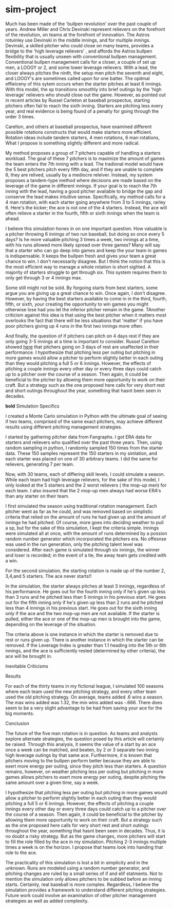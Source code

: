 # sim-project
Much has been made of the 'bullpen revolution' over the past couple of years. Andrew Miller and Chris Devinski represent relievers on the forefront of the revolution, on teams at the forefront of innovation. The Astros rotuinley use Devinski in the middle innings, and for multiple innings. Devinski, a skilled pitcher who could close on many teams, provides a bridge to the 'high leverage relievers' , and affords the Astros bullpen flexibility that is usually unseen with conventional bullpen management. Conventional bullpen management calls for a closer, a couple of set up men, a LOOGY or 2, and some lower leverage relievers. With a lead, the closer always pitches the ninth, the setup men pitch the seventh and eight, and LOOGY's are sometimes called upon for one batter. The opitmal effieiceny of this sytem occurs when the starter pitches at least 6 innings. With this model, the sp transitions smoothly into brief outings by the 'high leverage' relievers who should close out the game. However, as pointed out in recent articles by Russel Carleton at baseball prospectus, starting pitchers often fail to reach the sixth inning. Starters are pitching less every year, and real evidence is being found of a penalty for going through the order 3 times. 

Carelton, and others at baseball prospectus, have examined different possible rotations constructs that would make starters more efficient. Rotation ideas include tandem starters, 4 men rotations, 6 man rotations,  What I propose is something slightly different and more radical. 

My method proposes a group of 7 pitchers capable of handling a starters workload.  The goal of these 7 pitchers is to maximize the amount of games the team enters the 7th inning with a lead. The tradional model would have the 5 best pitchers pitch every fifth day, and if they are unable to complete 6, they are relived, usually by a mediocre releiver. Instead, my system proposes a tandem-type method where decisions are made based on the leverage of the game in different innings. If your goal is to reach the 7th inning with the lead, having a good pitcher available to bridge the gap and conserve the lead makes intuitive sense. Specifically, my method calls for a 4 man rotation, with each starter going anywhere from 3 to 5 innings, rarley 6. Here's the kicker; the ace is not one of the 4 starters. Instead, the ace will often relieve a starter in the fourth, fifth or sixth innings when the team is ahead. 

I believe this simulation hones in on one important question. How valuable is a pitcher throwing 6 innings of two run baseball, but doing so once every 5 days? Is he more valuable pitching 3 times a week, two innings at a time, with his runs allowed more likely spread over three games? Many will say that a starter who can go deep into games and keep the your team in games is indispensable. It keeps the bullpen fresh and gives your team a great chance to win.  I don't necessarily disagree. But I think the notion that this is the most efficient way to manage a whole rotation is short sighted. A majority of starters struggle to get through six. This system requires them to only get through 3 or 4 innings max. 

Some still might not be sold. By forgoing starts from best starters, some argue you are giving up a great chance to win. Once again, I don't disagree. However, by having the best starters available to come in in the third, fourth, fifth, or sixth, your creating the opportunity to win games you might otherwise lose had you let the inferior pitcher remain in the game. TAnother criticism against this idea is that  using the best pitcher when it matters most overlooks the fact that there will be less situations that 'matter' if you have poor pitchers giving up 4 runs in the first two innings more often. 

And finally, the question of if pitchers can pitch on 4 days rest if they are only going 3-5 innings at a time is important to consider.  Russel Carelton showed [here](https://www.baseballprospectus.com/news/article/22423/baseball-therapy-what-happened-to-the-four-man-rotation/) that pitchers going on 3 days of rest are unaffected in their performance. I hypothesize that pitching less per outing but pitching in more games would allow a pitcher to perform slightly better in each outing than they would pitching a full 5 or 6 innings. However, the effects of pitching a couple innings every other day or every three days could catch up to a pitcher over the course of a season. Then again, it could be beneficial to the pitcher by allowing them more opportunity to work on their craft.  But a strategy such as the one proposed here calls for very short rest and short outings throughout the year, something that hasnt been seen in decades.

**bold** Simulation Specifics

I created a Monte Carlo simulation in Python with the ultimate  goal of seeing if two teams, comprised of the same exact pitchers, may achieve different results using different pitching management  strategies. 

I started by gathering pitcher data from Fangraphs. I got ERA data for starters and relievers  who qualified over the past three years. Then, using random sampling in python, I randomly sampled 150 times from the starter data. These 150 samples represent the 150 starters in my simlation, and each starter was placed on one of 30 arbitrary teams. I did the same for relievers, generating 7 per team. 

Now, with 30 teams, each of differing skill levels,  I could simulate a season.   While each team had high leverage relievers, for the sake of this model, I only looked at the  5 starters and the 2 worst relievers ( the mop-up men) for each team. I also insured that the 2 mop-up men always had worse ERA's than any starter on their team. 

 I first simulated the season using traditional rotation management. Each pitcher went as far as he could, and was removed  based on simplistic criteria that relied on the amount of runs he had given up and the amount of innings he had pitched. Of course, more goes into deciding weather to pull a sp, but for the sake of this simulation, I kept the criteria simple. Innings were simulated all at once, with the amount of runs determined by a possion random number generator which incorporated the pitchers era.  No offesnse was used in the run generation, only the pitching talent level was considered. After each game is simulated through six innings, the winner and loser is recorded; in the event of a tie, the away team gets credited with a win. 

For the second simulation, the starting rotation is made up of the number 2, 3,4,and 5 starters. The ace never starts!!  

In the simulation, the starter always pitches at least 3 innings, regardless of his performance. He goes out for the fourth inning only if he's given up less than 3 runs and he pitched less than 5 innings in his previous start.  He goes out for the fifth inning only if he's given up less than 2 runs and he pitched less than 4 innings in his previous start.  He goes out for the sixth inning only if the ace and the two mop-up men are not available. If the starter is pulled, either the ace or one of the mop-up men is brought into the game, depending on the leverage of the situation. 

The criteria above is one instance in which the starter is removed due to rest or runs given up. There is another instance in which the starter can be removed. If the Leverage Index is greater than 1.1 heading into the 5th or 6th innings, and the ace is sufficiently rested (determined by other criteria), the ace will be brought in. 

Inevitable Criticisms
 


Results

For each of the thirty teams in my fictional league, I simulated 100 seasons where each team used the new pitching strategy, and every other team used the old pitching strategy. On average, teams added .6 wins a season. The max wins added was 1.32, the min wins added was -.666. There does seem to be a very slight advantage to be had from saving your ace for the big moments. 

Conclusion

The future of the five man rotation is in question. As teams and analysts explore alternate strategies, the question posed by this article will certainly be raised. Through this analysis, it seems the value of a  start by an ace once a week can be matched, and beaten, by 2 or 3 separate two inning high leverage outings by that same ace.  Furthermore, it is known that pitchers moving to the bullpen perform better because they are able to exert more energy per outing, since they pitch less than starters. A question remains, however, on weather pitching less per outing but pitching in more games  allows pitchers to exert more energy per outing, despite pitching the same amount over a given time, say a week.

I hypothesize that pitching less per outing   but pitching in more games would allow a pitcher to perform slightly better in each outing than they would pitching a full 5 or 6 innings. However, the effects of pitching a couple innings every other day or every three days could catch up to a pitcher over the course of a season. Then again, it could be beneficial to the pitcher by allowing them more opportunity to work on their craft.  But a strategy such as the one proposed here calls for very short rest and short outings throughout the year, something that hasnt been seen in decades. Thus, it is no doubt a risky strategy. But as the game changes, more pitchers will start to fill the role filled by the ace in my simulation. Pitching 2-3 innings multiple times a week is on the horizon.   I propose that teams look into  handing that role to the ace. 


The  practicality of this simulation is lost a bit in simplicity and in the unknown. Runs are modeled using a random number generator, and pitching changes are ruled by a small series of if and elif statments. Not to mention the simulation only allows pitchers to be subbed before an inning starts.  Certainly, real baseball is more complex. Regardless, I believe the simulation provides a framework to understand different pitching strategies. Future work could involve an examination of other pitcher management strategies as well as added complexity. 




